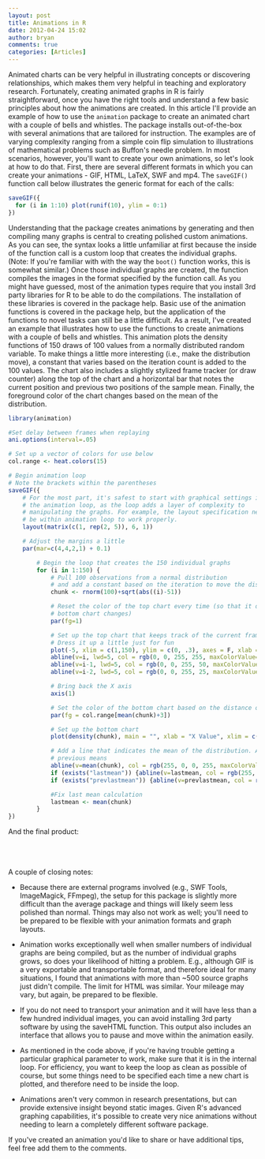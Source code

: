 ```yaml
---
layout: post
title: Animations in R
date: 2012-04-24 15:02
author: bryan
comments: true
categories: [Articles]
---
```


Animated charts can be very helpful in illustrating concepts or discovering relationships, which makes them very helpful in teaching and exploratory research. Fortunately, creating animated graphs in R is fairly straightforward, once you have the right tools and understand a few basic principles about how the animations are created.
In this article I'll provide an example of how to use the `animation` package to create an animated chart with a couple of bells and whistles.
The package installs out-of-the-box with several animations that are tailored for instruction. The examples are of varying complexity ranging from a simple coin flip simulation to illustrations of mathematical problems such as Buffon's needle problem. In most scenarios, however, you'll want to create your own animations, so let's look at how to do that.
First, there are several different formats in which you can create your animations - GIF, HTML, LaTeX, SWF and mp4. The `saveGIF()` function call below illustrates the generic format for each of the calls:
```r
saveGIF({
  for (i in 1:10) plot(runif(10), ylim = 0:1)
})
```

Understanding that the package creates animations by generating and then compiling many graphs is central to creating polished custom animations. As you can see, the syntax looks a little unfamiliar at first because the inside of the function call is a custom loop that creates the individual graphs. (Note: If you're familiar with with the way the `boot()` function works, this is somewhat similar.) Once those individual graphs are created, the function compiles the images in the format specified by the function call. As you might have guessed, most of the animation types require that you install 3rd party libraries for R to be able to do the compilations. The installation of these libraries is covered in the package help.
Basic use of the animation functions is covered in the package help, but the application of the functions to novel tasks can still be a little difficult. As a result, I've created an example that illustrates how to use the functions to create animations with a couple of bells and whistles.
This animation plots the density functions of 150 draws of 100 values from a normally distributed random variable. To make things a little more interesting (i.e., make the distribution move), a constant that varies based on the iteration count is added to the 100 values. The chart also includes a slightly stylized frame tracker (or draw counter) along the top of the chart and a horizontal bar that notes the current position and previous two positions of the sample mean. Finally, the foreground color of the chart changes based on the mean of the distribution. 

```r
library(animation)

#Set delay between frames when replaying
ani.options(interval=.05)

# Set up a vector of colors for use below
col.range <- heat.colors(15)

# Begin animation loop
# Note the brackets within the parentheses
saveGIF({
	# For the most part, it's safest to start with graphical settings in 
	# the animation loop, as the loop adds a layer of complexity to 
	# manipulating the graphs. For example, the layout specification needs to 
	# be within animation loop to work properly.
	layout(matrix(c(1, rep(2, 5)), 6, 1))

	# Adjust the margins a little
	par(mar=c(4,4,2,1) + 0.1)

		# Begin the loop that creates the 150 individual graphs
		for (i in 1:150) {
			# Pull 100 observations from a normal distribution
			# and add a constant based on the iteration to move the distribution
			chunk <- rnorm(100)+sqrt(abs((i)-51))

			# Reset the color of the top chart every time (so that it doesn't change as the 
			# bottom chart changes)
			par(fg=1)

			# Set up the top chart that keeps track of the current frame/iteration
			# Dress it up a little just for fun
			plot(-5, xlim = c(1,150), ylim = c(0, .3), axes = F, xlab = "", ylab = "", main = "Iteration")
			abline(v=i, lwd=5, col = rgb(0, 0, 255, 255, maxColorValue=255))
			abline(v=i-1, lwd=5, col = rgb(0, 0, 255, 50, maxColorValue=255))
			abline(v=i-2, lwd=5, col = rgb(0, 0, 255, 25, maxColorValue=255))

			# Bring back the X axis
			axis(1)

			# Set the color of the bottom chart based on the distance of the distribution's mean from 0
			par(fg = col.range[mean(chunk)+3])

			# Set up the bottom chart
			plot(density(chunk), main = "", xlab = "X Value", xlim = c(-5, 15), ylim = c(0, .6))

			# Add a line that indicates the mean of the distribution. Add additional lines to track
			# previous means
			abline(v=mean(chunk), col = rgb(255, 0, 0, 255, maxColorValue=255))
			if (exists("lastmean")) {abline(v=lastmean, col = rgb(255, 0, 0, 50, maxColorValue=255)); prevlastmean &lt;- lastmean;}
			if (exists("prevlastmean")) {abline(v=prevlastmean, col = rgb(255, 0, 0, 25, maxColorValue=255))}

			#Fix last mean calculation
			lastmean <- mean(chunk)
		}
})
```

And the final product:</p><p><br /><a href="http://imgur.com/GLByH"><img title="Hosted by imgur.com" src="http://i.imgur.com/GLByH.gif" alt="" /></a><br /><br /><br />A couple of closing notes:
<ul><li>Because there are external programs involved (e.g., SWF Tools, ImageMagick, FFmpeg), the setup for this package is slightly more difficult than the average package and things will likely seem less polished than normal. Things may also not work as well; you'll need to be prepared to be flexible with your animation formats and graph layouts.</li></ul><ul><li>Animation works exceptionally well when smaller numbers of individual graphs are being compiled, but as the number of individual graphs grows, so does your likelihood of hitting a problem. E.g., although GIF is a very exportable and transportable format, and therefore ideal for many situations, I found that animations with more than ~500 source graphs just didn't compile. The limit for HTML was similar. Your mileage may vary, but again, be prepared to be flexible.</li></ul><ul><li>If you do not need to transport your animation and it will have less than a few hundred individual images, you can avoid installing 3rd party software by using the saveHTML function. This output also includes an interface that allows you to pause and move within the animation easily.</li></ul><ul><li>As mentioned in the code above, if you're having trouble getting a particular graphical parameter to work, make sure that it is in the internal loop. For efficiency, you want to keep the loop as clean as possible of course, but some things need to be specified each time a new chart is plotted, and therefore need to be inside the loop.</li></ul><ul><li>Animations aren't very common in research presentations, but can provide extensive insight beyond static images. Given R's advanced graphing capabilities, it's possible to create very nice animations without needing to learn a completely different software package.</li></ul>
If you've created an animation you'd like to share or have additional tips, feel free add them to the comments.
